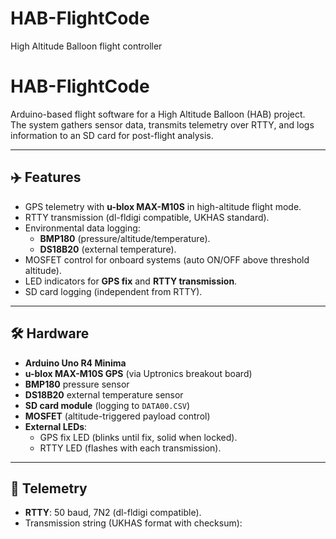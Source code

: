 # HAB-FlightCode
High Altitude Balloon flight controller
# HAB-FlightCode

Arduino-based flight software for a High Altitude Balloon (HAB) project.  
The system gathers sensor data, transmits telemetry over RTTY, and logs information to an SD card for post-flight analysis.  

---

## ✈️ Features
- GPS telemetry with **u-blox MAX-M10S** in high-altitude flight mode.  
- RTTY transmission (dl-fldigi compatible, UKHAS standard).  
- Environmental data logging:
  - **BMP180** (pressure/altitude/temperature).  
  - **DS18B20** (external temperature).  
- MOSFET control for onboard systems (auto ON/OFF above threshold altitude).  
- LED indicators for **GPS fix** and **RTTY transmission**.  
- SD card logging (independent from RTTY).  

---

## 🛠️ Hardware
- **Arduino Uno R4 Minima**  
- **u-blox MAX-M10S GPS** (via Uptronics breakout board)  
- **BMP180** pressure sensor  
- **DS18B20** external temperature sensor  
- **SD card module** (logging to `DATA00.CSV`)  
- **MOSFET** (altitude-triggered payload control)  
- **External LEDs**:
  - GPS fix LED (blinks until fix, solid when locked).  
  - RTTY LED (flashes with each transmission).  

---

## 📡 Telemetry
- **RTTY**: 50 baud, 7N2 (dl-fldigi compatible).  
- Transmission string (UKHAS format with checksum):  
